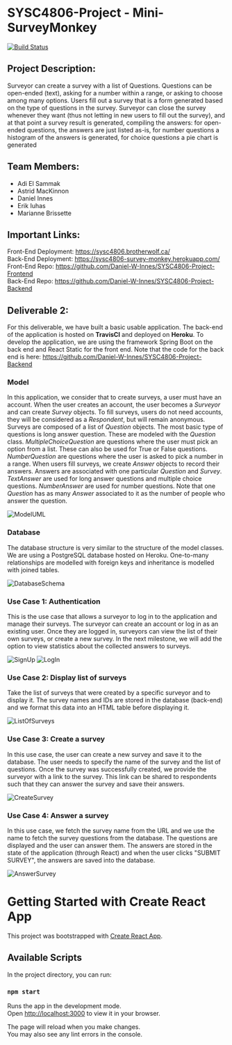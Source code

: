 # SYSC4806-Project - Mini-SurveyMonkey
[![Build Status](https://app.travis-ci.com/Daniel-W-Innes/SYSC4806-Project-Backend.svg?branch=master)](https://app.travis-ci.com/Daniel-W-Innes/SYSC4806-Project-Backend)

## Project Description:
Surveyor can create a survey with a list of Questions. Questions can be open-ended (text), asking for a number within a range, or asking to choose among many options. Users fill out a survey that is a form generated based on the type of questions in the survey. Surveyor can close the survey whenever they want (thus not letting in new users to fill out the survey), and at that point a survey result is generated, compiling the answers: for open-ended questions, the answers are just listed as-is, for number questions a histogram of the answers is generated, for choice questions a pie chart is generated

## Team Members:
- Adi El Sammak
- Astrid MacKinnon
- Daniel Innes
- Erik Iuhas
- Marianne Brissette

## Important Links:
Front-End Deployment: https://sysc4806.brotherwolf.ca/ <br/>
Back-End Deployment: https://sysc4806-survey-monkey.herokuapp.com/ <br/>
Front-End Repo: https://github.com/Daniel-W-Innes/SYSC4806-Project-Frontend <br/>
Back-End Repo: https://github.com/Daniel-W-Innes/SYSC4806-Project-Backend <br/>

## Deliverable 2:
For this deliverable, we have built a basic usable application. The back-end of the application is hosted on **TravisCI** and deployed on **Heroku**. To develop the application, we are using the framework Spring Boot on the back end and React Static for the front end. Note that the code for the back end is here: https://github.com/Daniel-W-Innes/SYSC4806-Project-Backend 

### Model
In this application, we consider that to create surveys, a user must have an account. When the user creates an account, the user becomes a *Surveyor* and can create *Survey* objects. To fill surveys, users do not need accounts, they will be considered as a *Respondent*, but will remain anonymous. Surveys are composed of a list of *Question* objects. The most basic type of questions is long answer question. These are modeled with the *Question* class. *MultipleChoiceQuestion* are questions where the user must pick an option from a list. These can also be used for True or False questions. *NumberQuestion* are questions where the user is asked to pick a number in a range. When users fill surveys, we create *Answer* objects to record their answers. Answers are associated with one particular *Question* and *Survey*. *TextAnswer* are used for long answer questions and multiple choice questions. *NumberAnswer* are used for number questions. Note that one *Question* has as many *Answer* associated to it as the number of people who answer the question.

![ModelUML](/docs/Models.png)

### Database
The database structure is very similar to the structure of the model classes. We are using a PostgreSQL database hosted on Heroku. One-to-many relationships are modelled with foreign keys and inheritance is modelled with joined tables.

![DatabaseSchema](/docs/DatabaseSchema.PNG)


### Use Case 1: Authentication

This is the use case that allows a surveyor to log in to the application and manage their surveys. The surveyor can create an account or log in as an existing user. Once they are logged in, surveyors can view the list of their own surveys, or create a new survey. In the next milestone, we will add the option to view statistics about the collected answers to surveys.

![SignUp](/docs/Authentication1.png)
![LogIn](/docs/Authentication2.png)

### Use Case 2: Display list of surveys

Take the list of surveys that were created by a specific surveyor and to display it. The survey names and IDs are stored in the database (back-end) and we format this data into an HTML table before displaying it.

![ListOfSurveys](/docs/ListOfSurveys.png)

### Use Case 3: Create a survey

In this use case, the user can create a new survey and save it to the database. The user needs to specify the name of the survey and the list of questions. Once the survey was successfully created, we provide the surveyor with a link to the survey. This link can be shared to respondents such that they can answer the survey and save their answers.

![CreateSurvey](/docs/CreateSurvey.png)

### Use Case 4: Answer a survey

In this use case, we fetch the survey name from the URL and we use the name to fetch the survey questions from the database. The questions are displayed and the user can answer them. The answers are stored in the state of the application (through React) and when the user clicks "SUBMIT SURVEY", the answers are saved into the database.

![AnswerSurvey](/docs/AnswerSurvey.png)

# Getting Started with Create React App

This project was bootstrapped with [Create React App](https://github.com/facebook/create-react-app).

## Available Scripts

In the project directory, you can run:

### `npm start`

Runs the app in the development mode.\
Open [http://localhost:3000](http://localhost:3000) to view it in your browser.

The page will reload when you make changes.\
You may also see any lint errors in the console.
